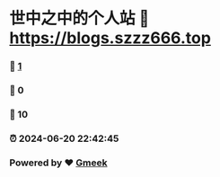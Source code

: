 # 世中之中的个人站 :link: https://blogs.szzz666.top 
### :page_facing_up: [1](https://blogs.szzz666.top/tag.html) 
### :speech_balloon: 0 
### :hibiscus: 10 
### :alarm_clock: 2024-06-20 22:42:45 
### Powered by :heart: [Gmeek](https://github.com/Meekdai/Gmeek)
